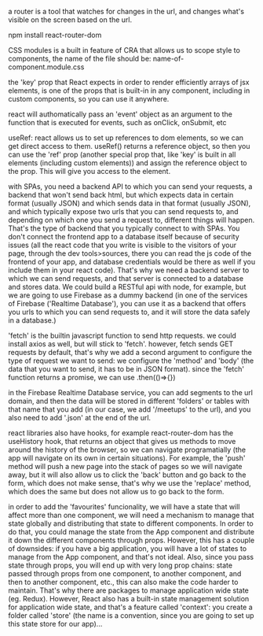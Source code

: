 a router is a tool that watches for changes in the url, and changes what's visible on the screen based on the url.

npm install react-router-dom

CSS modules is a built in feature of CRA that allows us to scope style to components, the name of the file should be: name-of-component.module.css

the 'key' prop that React expects in order to render efficiently arrays of jsx elements, is one of the props that is built-in in any component, including in custom components, so you can use it anywhere.

react will authomatically pass an 'event' object as an argument to the function that is executed for events, such as onClick, onSubmit, etc

useRef: react allows us to set up references to dom elements, so we can get direct access to them. useRef() returns a reference object, so then you can use the 'ref' prop (another special prop that, like 'key' is built in all elements (including custom elements)) and assign the reference object to the prop. This will give you access to the element.

with SPAs, you need a backend API to which you can send your requests, a backend that won't send back html, but which expects data in certain format (usually JSON) and which sends data in that format (usually JSON), and which typically expose two urls that you can send requests to, and depending on which one you send a request to, different things will happen. That's the type of backend that you typically connect to with SPAs. You don't connect the frontend app to a database itself because of security issues (all the react code that you write is visible to the visitors of your page, through the dev tools>sources, there you can read the js code of the frontend of your app, and database credentials would be there as well if you include them in your react code). That's why we need a backend server to which we can send requests, and that server is connected to a database and stores data. We could build a RESTful api with node, for example, but we are going to use Firebase as a dummy backend (in one of the services of Firebase ('Realtime Database'), you can use it as a backend that offers you urls to which you can send requests to, and it will store the data safely in a database.)

'fetch' is the builtin javascript function to send http requests. we could install axios as well, but will stick to 'fetch'. however, fetch sends GET requests by default, that's why we add a second argument to configure the type of request we want to send: we configure the 'method' and 'body' (the data that you want to send, it has to be in JSON format). since the 'fetch' function returns a promise, we can use .then(()=>{})

in the Firebase Realtime Database service, you can add segments to the url domain, and then the data will be stored in different 'folders' or tables with that name that you add (in our case, we add '/meetups' to the url), and you also need to add '.json' at the end of the url.

react libraries also have hooks, for example react-router-dom has the useHistory hook, that returns an object that gives us methods to move around the history of the browser, so we can navigate programatially (the app will navigate on its own in certain situations). For example, the 'push' method will push a new page into the stack of pages so we will navigate away, but it will also allow us to click the 'back' button and go back to the form, which does not make sense, that's why we use the 'replace' method, which does the same but does not allow us to go back to the form.

in order to add the 'favourites' funcionality, we will have a state that will affect more than one component, we will need a mechanism to manage that state globally and distributing that state to different components. In order to do that, you could manage the state from the App component and distribute it down the different components through props. However, this has a couple of downsides: if you have a big application, you will have a lot of states to manage from the App component, and that's not ideal. Also, since you pass state through props, you will end up with very long prop chains: state passed through props from one component, to another component, and then to another component, etc., this can also make the code harder to maintain. That's why there are packages to manage application wide state (eg. Redux). However, React also has a built-in state management solution for application wide state, and that's a feature called 'context': you create a folder called 'store' (the name is a convention, since you are going to set up this state store for our app)...
